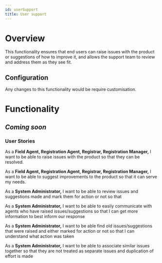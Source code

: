 ```yaml
---
id: userSupport
title: User support
---
```


# Overview

This functionality ensures that end users can raise issues with the product or suggestions of how to improve it, and allows the support team to review and address them as they see fit.

## Configuration

Any changes to this functionality would be require customisation.

# Functionality

## _Coming soon_

### User Stories

As a **Field Agent, Registration Agent, Registrar, Registration Manager,** I want to be able to raise issues with the product so that they can be resolved.

As a **Field Agent, Registration Agent, Registrar, Registration Manager,** I want to be able to suggest improvements to the product so that it can serve my needs.

As a **System Administrator,** I want to be able to review issues and suggestions made and mark them for action or not so that

As a **System Administrator,** I want to be able to easily communicate with agents who have raised issues/suggestions so that I can get more information to best inform our response

As a **System Administrator,** I want to be able find old issues/suggestions that were raised and either marked for action or not so that I can understand what action was taken

As a **System Administrator,** I want to be able to associate similar issues together so that they are not treated as separate issues and duplication of effort is made
